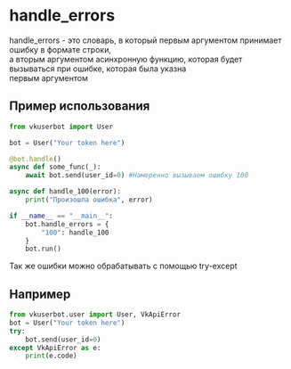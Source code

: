 # handle_errors
<p>
  handle_errors - это словарь, в который первым аргументом принимает ошибку в формате строки,<br/>
  а вторым аргументом асинхронную функцию, которая будет вызываться при ошибке, которая была указна<br/>
  первым аргументом
</p>

## Пример использования
```python
from vkuserbot import User

bot = User("Your token here")

@bot.handle()
async def some_func(_):
    await bot.send(user_id=0) #Намеренно вызываем ошибку 100

async def handle_100(error):
    print("Произошла ошибка", error)

if __name__ == "__main__":
    bot.handle_errors = {
        "100": handle_100
    }
    bot.run()
```

Так же ошибки можно обрабатывать с помощью try-except
## Например
```python
from vkuserbot.user import User, VkApiError
bot = User("Your token here")
try:
    bot.send(user_id=0)
except VkApiError as e:
    print(e.code)
```